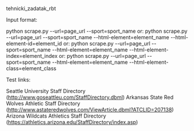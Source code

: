 tehnicki_zadatak_rbt


Input format:

python scrape.py --url=page_url --sport=sport_name
or:
python scrape.py --url=page_url --sport=sport_name --html-element=element_name --html-element-id=element_id
or:
python scrape.py --url=page_url --sport=sport_name --html-element=element_name --html-element-index=element_index 
or:
python scrape.py --url=page_url --sport=sport_name --html-element=element_name --html-element-class=element_class


Test links:

Seattle University Staff Directory (http://www.goseattleu.com/StaffDirectory.dbml)
Arkansas State Red Wolves Athletic Staff Directory (http://www.astateredwolves.com/ViewArticle.dbml?ATCLID=207138)
Arizona Wildcats Athletics Staff Directory (https://athletics.arizona.edu/StaffDirectory/index.asp)
